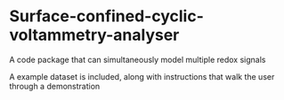 # Surface-confined-cyclic-voltammetry-analyser
A code package that can simultaneously model multiple redox signals

A example dataset is included, along with instructions that walk the user through a demonstration
